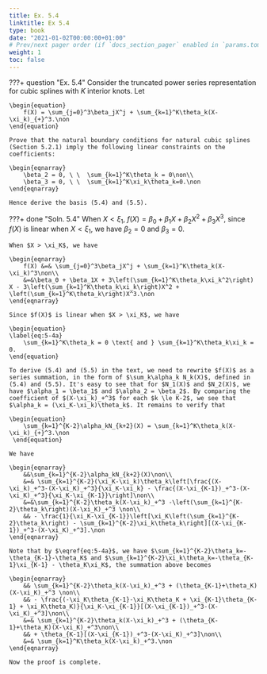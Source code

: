 ```yaml
---
title: Ex. 5.4
linktitle: Ex 5.4
type: book
date: "2021-01-02T00:00:00+01:00"
# Prev/next pager order (if `docs_section_pager` enabled in `params.toml`)
weight: 1
toc: false
---
```


???+ question "Ex. 5.4"
    Consider the truncated power series representation for cubic splines with $K$ interior knots. Let 
	
    \begin{equation}
		f(X) = \sum_{j=0}^3\beta_jX^j + \sum_{k=1}^K\theta_k(X-\xi_k)_{+}^3.\non
	\end{equation}
	
    Prove that the natural boundary conditions for natural cubic splines (Section 5.2.1) imply the following linear constraints on the coefficients:
	
    \begin{eqnarray}
	    \beta_2 = 0, \ \  \sum_{k=1}^K\theta_k = 0\non\\
	    \beta_3 = 0, \ \  \sum_{k=1}^K\xi_k\theta_k=0.\non
	\end{eqnarray}
	
    Hence derive the basis (5.4) and (5.5).

???+ done "Soln. 5.4"
    When $X<\xi_1$, $f(X) = \beta_0 + \beta_1X + \beta_2X^2 + \beta_3X^3$, since $f(X)$ is linear when $X < \xi_1$, we have $\beta_2=0$ and $\beta_3=0$.

	When $X > \xi_K$, we have
	
    \begin{eqnarray}
	    f(X) &=& \sum_{j=0}^3\beta_jX^j + \sum_{k=1}^K\theta_k(X-\xi_k)^3\non\\
	    &=&\beta_0 + \beta_1X + 3\left(\sum_{k=1}^K\theta_k\xi_k^2\right) X - 3\left(\sum_{k=1}^K\theta_k\xi_k\right)X^2 + \left(\sum_{k=1}^K\theta_k\right)X^3.\non
	\end{eqnarray}

	Since $f(X)$ is linear when $X > \xi_K$, we have
	
    \begin{equation}
	\label{eq:5-4a}
		\sum_{k=1}^K\theta_k = 0 \text{ and } \sum_{k=1}^K\theta_k\xi_k = 0. 
	\end{equation}

	To derive (5.4) and (5.5) in the text, we need to rewrite $f(X)$ as a series summation, in the form of $\sum_k\alpha_k N_k(X)$, defined in (5.4) and (5.5). It's easy to see that for $N_1(X)$ and $N_2(X)$, we have $\alpha_1 = \beta_1$ and $\alpha_2 = \beta_2$. By comparing the coefficient of $(X-\xi_k)_+^3$ for each $k \le K-2$, we see that $\alpha_k = (\xi_K-\xi_k)\theta_k$. It remains to verify that
	
    \begin{equation}
	 	\sum_{k=1}^{K-2}\alpha_kN_{k+2}(X) = \sum_{k=1}^K\theta_k(X-\xi_k)_{+}^3.\non
	 \end{equation} 

	We have
	
    \begin{eqnarray}
	    &&\sum_{k=1}^{K-2}\alpha_kN_{k+2}(X)\non\\
	    &=& \sum_{k=1}^{K-2}(\xi_K-\xi_k)\theta_k\left[\frac{(X-\xi_k)_+^3-(X-\xi_K)_+^3}{\xi_K-\xi_k} - \frac{(X-\xi_{K-1})_+^3-(X-\xi_K)_+^3}{\xi_K-\xi_{K-1}}\right]\non\\
	    &=&\sum_{k=1}^{K-2}\theta_k(X-\xi_k)_+^3 -\left(\sum_{k=1}^{K-2}\theta_k\right)(X-\xi_K)_+^3 \non\\
	    && - \frac{1}{\xi_K-\xi_{K-1}}\left[\xi_K\left(\sum_{k=1}^{K-2}\theta_k\right) - \sum_{k=1}^{K-2}\xi_k\theta_k\right][(X-\xi_{K-1})_+^3-(X-\xi_K)_+^3].\non
	\end{eqnarray}
	
    Note that by $\eqref{eq:5-4a}$, we have $\sum_{k=1}^{K-2}\theta_k=-\theta_{K-1}-\theta_K$ and $\sum_{k=1}^{K-2}\xi_k\theta_k=-\theta_{K-1}\xi_{K-1} - \theta_K\xi_K$, the summation above becomes

	\begin{eqnarray}
	    && \sum_{k=1}^{K-2}\theta_k(X-\xi_k)_+^3 + (\theta_{K-1}+\theta_K)(X-\xi_K)_+^3 \non\\
	    && - \frac{(-\xi_K\theta_{K-1}-\xi_K\theta_K + \xi_{K-1}\theta_{K-1} + \xi_K\theta_K)}{\xi_K-\xi_{K-1}}[(X-\xi_{K-1})_+^3-(X-\xi_K)_+^3]\non\\
		&=& \sum_{k=1}^{K-2}\theta_k(X-\xi_k)_+^3 + (\theta_{K-1}+\theta_K)(X-\xi_K)_+^3\non\\
		&& + \theta_{K-1}[(X-\xi_{K-1})_+^3-(X-\xi_K)_+^3]\non\\
	    &=& \sum_{k=1}^K\theta_k(X-\xi_k)_+^3.\non
	\end{eqnarray}
    
	Now the proof is complete. 